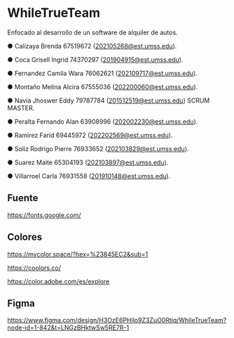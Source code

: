 # WhileTrueTeam
Enfocado al desarrollo de un software de alquiler de autos.

● Calizaya Brenda 67519672 (202105268@est.umss.edu).

● Coca Grisell Ingrid 74370297 (201904915@est.umss.edu).

● Fernandez Camila Wara 76062621 (202109717@est.umss.edu).

● Montaño Melina Alcira 67555036 (202200060@est.umss.edu).

● Navia Jhoswer Eddy 79787784 (201512519@est.umss.edu) SCRUM MASTER.

● Peralta Fernando Alan 63908996 (202002230@est.umss.edu).

● Ramirez Farid 69445972 (202202569@est.umss.edu).

● Solíz Rodrigo Pierre 76933652 (202103829@est.umss.edu).

● Suarez Maite 65304193 (202103897@est.umss.edu).

● Villarroel Carla 76931558 (201910148@est.umss.edu).

## Fuente

https://fonts.google.com/

## Colores

https://mycolor.space/?hex=%23845EC2&sub=1

https://coolors.co/

https://color.adobe.com/es/explore

## Figma

https://www.figma.com/design/H3OzE6PHjlo9Z3ZuO0Rtiq/WhileTrueTeam?node-id=1-842&t=LNGzBHktwSw5RE7R-1
